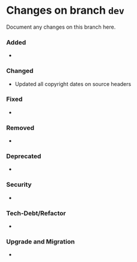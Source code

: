 # Changes on branch `dev`
Document any changes on this branch here.
### Added
- 

### Changed
- Updated all copyright dates on source headers

### Fixed
- 

### Removed
- 

### Deprecated
- 

### Security
- 

### Tech-Debt/Refactor
- 

### Upgrade and Migration
- 
